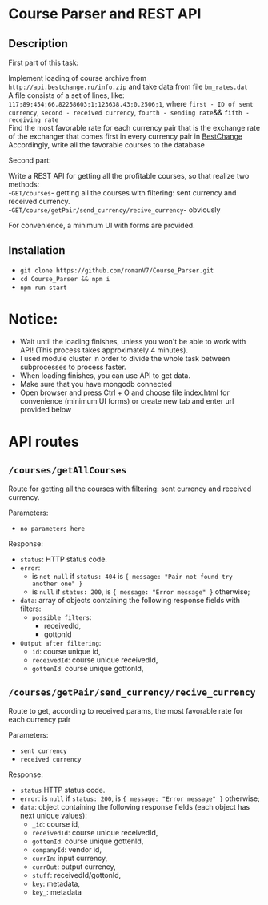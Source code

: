 # Course Parser and REST API
## Description
First part of this task:

Implement loading of course archive from `http://api.bestchange.ru/info.zip` and take data from file `bm_rates.dat`        
A file consists of a set of lines, like: `117;89;454;66.82258603;1;123638.43;0.2506;1`, where `first - ID of sent currency`, `second - received currency`, `fourth - sending rate`&& `fifth - receiving rate`                                            
Find the most favorable rate for each currency pair that is the exchange rate of the exchanger that comes first in every currency pair in [BestChange](https://www.bestchange.ru/bitcoin-to-zcash.html)                                                                                                                    
Accordingly, write all the favorable courses to the database

Second part:                                                                                              
                                                                                                                           
Write a REST API for getting all the profitable courses, so that realize two methods:                                     
-`GET/courses`- getting all the courses with filtering: sent currency and received currency.                              
-`GET/course/getPair/send_currency/recive_currency`- obviously                                                                 

For convenience, a minimum UI with forms are provided.

## Installation
- `git clone https://github.com/romanV7/Course_Parser.git`
- `cd Course_Parser && npm i`
- `npm run start`

# Notice:
- Wait until the loading finishes, unless you won't be able to work with API! (This process takes approximately 4 minutes).
- I used module cluster in order to divide the whole task between subprocesses to process faster.
- When loading finishes, you can use API to get data.
- Make sure that you have mongodb connected
- Open browser and press Ctrl + O and choose file index.html for convenience (minimum UI forms) or create new tab and enter url provided below

# API routes
## `/courses/getAllCourses`
Route for getting all the courses with filtering: sent currency and received currency.

Parameters:

- `no parameters here`

Response:                                                                                                           
- `status`: HTTP status code.                                                                                             
- `error`: 
  - is `not null` if `status: 404` is `{ message: "Pair not found try another one" }`
  - is `null` if `status: 200`, is `{ message: "Error message" }` otherwise;                            
- `data`: array of objects containing the following response fields with filters:
  - `possible filters`:
    - receivedId,
    - gottonId                                     
- `Output after filtering`:
   - `id`: course unique id,
   - `receivedId`: course unique receivedId,
   - `gottenId`: course unique gottonId,
   
## `/courses/getPair/send_currency/recive_currency`
Route to get, according to received params, the most favorable rate for each currency pair 

Parameters:

- `sent currency`
- `received currency`

Response:                                                                                                              
- `status` HTTP status code.                                                                                                 
- `error`: is `null` if `status: 200`, is `{ message: "Error message" }` otherwise;
- `data`: object containing the following response fields (each object has next unique values):
  - `_id`: course id, 
  - `receivedId`: course unique receivedId,
  - `gottenId`: course unique gottenId,
  - `companyId`: vendor id,
  - `currIn`: input currency,
  - `currOut`: output currency,
  - `stuff`: receivedId/gottonId,
  - `key`: metadata,
  - `key_`: metadata
